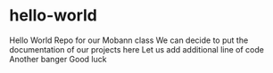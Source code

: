 # hello-world

Hello World Repo for our Mobann class
We can decide to put the documentation of our projects here
Let us add additional line of code
Another banger
Good luck


